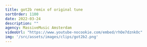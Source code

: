 ```yaml
---
title: got2b remix of original tune
sortOrder: 1100
date: 2022-03-24
description: ""
agency: MassiveMusic Amsterdam
videoUrl: "https://www.youtube-nocookie.com/embed/rhOe7dznkOc"
img: '/src/assets/images/clips/got2b2.png'
---
```

